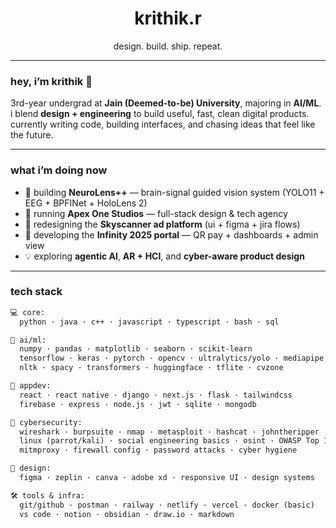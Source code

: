 <h1 align="center">krithik.r</h1>
<p align="center">design. build. ship. repeat.</p>

---

### hey, i’m krithik 👋

3rd-year undergrad at **Jain (Deemed-to-be) University**, majoring in **AI/ML**.  
i blend **design + engineering** to build useful, fast, clean digital products.  
currently writing code, building interfaces, and chasing ideas that feel like the future.

---

### what i’m doing now

- 🧠 building **NeuroLens++** — brain-signal guided vision system (YOLO11 + EEG + BPFINet + HoloLens 2)
- 🎯 running **Apex One Studios** — full-stack design & tech agency
- 🎨 redesigning the **Skyscanner ad platform** (ui + figma + jira flows)
- 🧾 developing the **Infinity 2025 portal** — QR pay + dashboards + admin view
- 💡 exploring **agentic AI**, **AR + HCI**, and **cyber-aware product design**

---

### tech stack

```txt
💻 core:
  python · java · c++ · javascript · typescript · bash · sql

🧠 ai/ml:
  numpy · pandas · matplotlib · seaborn · scikit-learn
  tensorflow · keras · pytorch · opencv · ultralytics/yolo · mediapipe
  nltk · spacy · transformers · huggingface · tflite · cvzone

📱 appdev:
  react · react native · django · next.js · flask · tailwindcss
  firebase · express · node.js · jwt · sqlite · mongodb

🔐 cybersecurity:
  wireshark · burpsuite · nmap · metasploit · hashcat · johntheripper
  linux (parrot/kali) · social engineering basics · osint · OWASP Top 10
  mitmproxy · firewall config · password attacks · cyber hygiene

🎨 design:
  figma · zeplin · canva · adobe xd · responsive UI · design systems

🛠️ tools & infra:
  git/github · postman · railway · netlify · vercel · docker (basic)
  vs code · notion · obsidian · draw.io · markdown

